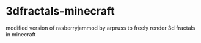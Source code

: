 # 3dfractals-minecraft
modified version of rasberryjammod by arpruss to freely render 3d fractals in minecraft

